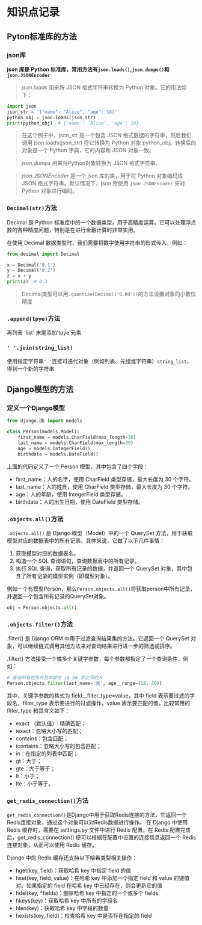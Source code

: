 # 知识点记录


## Pyton标准库的方法


### json库
**json 库是 Python 标准库，常用方法有`json.loads()`,`json.dumps()`和`json.JSONEncoder`**

>*json.loads* 用来将 JSON 格式字符串转换为 Python 对象。它的用法如下：
```python
import json
json_str = '{"name": "Alice", "age": 18}'
python_obj = json.loads(json_str)
print(python_obj)  # {'name': 'Alice', 'age': 18}
```
>在这个例子中，json_str 是一个包含 JSON 格式数据的字符串，然后我们调用 json.loads(json_str) 将它转换为 Python 对象 python_obj。转换后的对象是一个 Python 字典，它的内容和 JSON 对象一致。

>*json.dumps* 用来将Python对象转换为 JSON 格式字符串。

>*json.JSONEncoder* 是一个 json 库的类，用于将 Python 对象编码成 JSON 格式字符串。默认情况下，json 库使用 `json.JSONEncoder` 来对 Python 对象进行编码。

### `Decimal(str)`方法
Decimal 是 Python 标准库中的一个数据类型，用于高精度运算。它可以处理浮点数的各种精度问题，特别是在进行金融计算时非常实用。

在使用 Decimal 数据类型时，我们需要将数字使用字符串的形式传入，例如：
```python
from decimal import Decimal

x = Decimal('0.1')
y = Decimal('0.2')
z = x + y
print(z)  # 0.3
```
> Decimal类型可以用`.quantize(Decimal('0.00'))`的方法设置对象的小数位精度

### `.append(tpye)`方法
再列表 'list' 末尾添加'tpye'元素


### `' '.join(string_list)`

使用指定字符串`' '`连接可迭代对象（例如列表、元组或字符串）`string_list`，得到一个新的字符串


## Django模型的方法


### 定义一个Django模型
```python
from django.db import models

class Person(models.Model):
    first_name = models.CharField(max_length=30)
    last_name = models.CharField(max_length=30)
    age = models.IntegerField()
    birthdate = models.DateField()
```
上面的代码定义了一个 Person 模型，其中包含了四个字段：

* first_name：人的名字，使用 CharField 类型存储，最大长度为 30 个字符。
* last_name：人的姓氏，使用 CharField 类型存储，最大长度为 30 个字符。
* age：人的年龄，使用 IntegerField 类型存储。
* birthdate：人的出生日期，使用 DateField 类型存储。


### `.objects.all()`方法
`.objects.all()` 是 Django 模型（Model）中的一个 QuerySet 方法，用于获取模型对应的数据表中的所有记录。具体来说，它做了以下几件事情：
1. 获取模型对应的数据表名。
2. 构造一个 SQL 查询语句，查询数据表中的所有记录。
3. 执行 SQL 查询，获取所有记录的数据，并返回一个 QuerySet 对象，其中包含了所有记录的模型实例（即模型对象）。

例如一个有模型Person，那么`Person.objects.all()`将获取person中所有记录，并返回一个包含所有记录的QuerySet对象。
```python
obj = Person.objects.all()
```


### `.objects.filter()`方法
.filter() 是 Django ORM 中用于过滤查询结果集的方法。它返回一个 QuerySet 对象，可以继续链式调用其他方法来对查询结果进行进一步的筛选或排序。

.filter() 方法接受一个或多个关键字参数，每个参数都指定了一个查询条件，例如：
```python
# 查询所有姓张并且年龄在 18-30 岁之间的人
Person.objects.filter(last_name='张', age__range=(18, 30))
```
其中，关键字参数的格式为 field__filter_type=value，其中 field 表示要过滤的字段名，filter_type 表示要进行的过滤操作，value 表示要匹配的值。比较常用的 filter_type 和其含义如下：

* exact （默认值）：精确匹配；
* iexact：忽略大小写的匹配；
* contains：包含匹配；
* icontains：忽略大小写的包含匹配；
* in：在指定的列表中匹配；
* gt：大于；
* gte：大于等于；
* lt：小于；
* lte：小于等于。

### `get_redis_connection()`方法
`get_redis_connection()`是Django中用于获取Redis连接的方法，它返回一个Redis连接对象，通过这个对象可以对Redis数据进行操作。
在 Django 中使用 Redis 缓存时，需要在 settings.py 文件中进行 Redis 配置。在 Redis 配置完成后，get_redis_connection() 便可以根据在配置中设置的连接信息返回一个 Redis 连接对象，从而可以使用 Redis 缓存。

Django 中的 Redis 缓存还支持以下哈希类型相关操作：

* hget(key, field)：获取哈希 key 中指定 field 的值
* hset(key, field, value)：在哈希 key 中添加一个指定 field 和 value 的键值对。如果指定的 field 在哈希 key 中已经存在，则会更新它的值
* hdel(key, *fields)：删除哈希 key 中指定的一个或多个 fields
* hkeys(key)：获取哈希 key 中所有的字段名
* hlen(key)：获取哈希 key 中字段的数量
* hexists(key, field)：检查哈希 key 中是否存在指定的 field